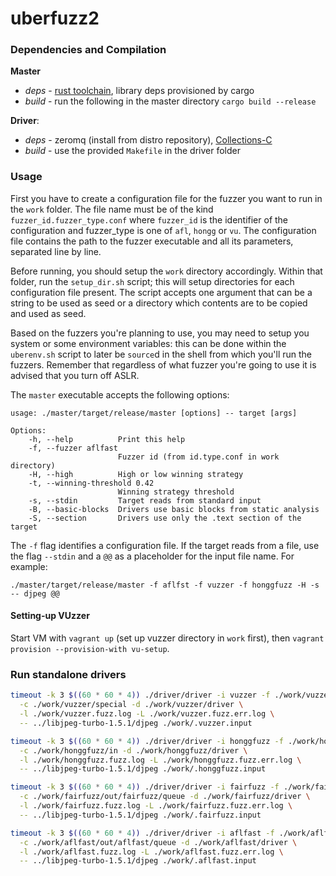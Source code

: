 # uberfuzz2

### Dependencies and Compilation

**Master**
  - *deps* - [rust toolchain](https://www.rustup.rs/), library deps provisioned by cargo
  - *build* - run the following in the master directory `cargo build --release`

**Driver**:
  - *deps* - zeromq (install from distro repository), [Collections-C](https://github.com/srdja/Collections-C/)
  - *build* - use the provided `Makefile` in the driver folder


### Usage

First you have to create a configuration file for the fuzzer you want to run in
the `work` folder. The file name must be of the kind
`fuzzer_id.fuzzer_type.conf` where `fuzzer_id` is the identifier of the
configuration and fuzzer_type is one of `afl`, `hongg` or `vu`. The
configuration file contains the path to the fuzzer executable and all its
parameters, separated line by line.

Before running, you should setup the `work` directory accordingly. Within that
folder, run the `setup_dir.sh` script; this will setup directories for each
configuration file present. The script accepts one argument that can be a string
to be used as seed or a directory which contents are to be copied and used as
seed.

Based on the fuzzers you're planning to use, you may need to setup you system or
some environment variables: this can be done within the `uberenv.sh` script to
later be `source`d in the shell from which you'll run the fuzzers. Remember that
regardless of what fuzzer you're going to use it is advised that you turn off
ASLR.

The `master` executable accepts the following options:
```
usage: ./master/target/release/master [options] -- target [args]

Options:
    -h, --help          Print this help
    -f, --fuzzer aflfast
                        Fuzzer id (from id.type.conf in work directory)
    -H, --high          High or low winning strategy
    -t, --winning-threshold 0.42
                        Winning strategy threshold
    -s, --stdin         Target reads from standard input
    -B, --basic-blocks  Drivers use basic blocks from static analysis
    -S, --section       Drivers use only the .text section of the target
```

The `-f` flag identifies a configuration file. If the target reads from a file,
use the flag `--stdin` and a `@@` as a placeholder for the input file name. For
example:

`./master/target/release/master -f aflfst -f vuzzer -f honggfuzz -H -s -- djpeg @@`


#### Setting-up VUzzer

Start VM with `vagrant up` (set up vuzzer directory in `work` first), then
`vagrant provision --provision-with vu-setup`.


### Run standalone drivers
```sh
timeout -k 3 $((60 * 60 * 4)) ./driver/driver -i vuzzer -f ./work/vuzzer.vu.conf \
  -c ./work/vuzzer/special -d ./work/vuzzer/driver \
  -l ./work/vuzzer.fuzz.log -L ./work/vuzzer.fuzz.err.log \
  -- ../libjpeg-turbo-1.5.1/djpeg ./work/.vuzzer.input

timeout -k 3 $((60 * 60 * 4)) ./driver/driver -i honggfuzz -f ./work/honggfuzz.hongg.conf \
  -c ./work/honggfuzz/in -d ./work/honggfuzz/driver \
  -l ./work/honggfuzz.fuzz.log -L ./work/honggfuzz.fuzz.err.log \
  -- ../libjpeg-turbo-1.5.1/djpeg ./work/.honggfuzz.input

timeout -k 3 $((60 * 60 * 4)) ./driver/driver -i fairfuzz -f ./work/fairfuzz.afl.conf \
  -c ./work/fairfuzz/out/fairfuzz/queue -d ./work/fairfuzz/driver \
  -l ./work/fairfuzz.fuzz.log -L ./work/fairfuzz.fuzz.err.log \
  -- ../libjpeg-turbo-1.5.1/djpeg ./work/.fairfuzz.input

timeout -k 3 $((60 * 60 * 4)) ./driver/driver -i aflfast -f ./work/aflfast.afl.conf \
  -c ./work/aflfast/out/aflfast/queue -d ./work/aflfast/driver \
  -l ./work/aflfast.fuzz.log -L ./work/aflfast.fuzz.err.log \
  -- ../libjpeg-turbo-1.5.1/djpeg ./work/.aflfast.input
```
